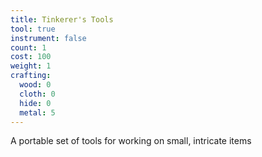 ```yaml
---
title: Tinkerer's Tools
tool: true
instrument: false
count: 1
cost: 100
weight: 1
crafting:
  wood: 0
  cloth: 0
  hide: 0
  metal: 5
---
```


A portable set of tools for working on small, intricate items
